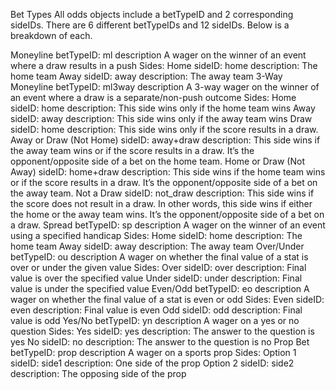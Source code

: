 Bet Types
All odds objects include a betTypeID and 2 corresponding sideIDs. There are 6 different betTypeIDs and 12 sideIDs. Below is a breakdown of each.

Moneyline
betTypeID: ml
description A wager on the winner of an event where a draw results in a push
Sides:
Home
sideID: home
description: The home team
Away
sideID: away
description: The away team
3-Way Moneyline
betTypeID: ml3way
description A 3-way wager on the winner of an event where a draw is a separate/non-push outcome
Sides:
Home
sideID: home
description: This side wins only if the home team wins
Away
sideID: away
description: This side wins only if the away team wins
Draw
sideID: home
description: This side wins only if the score results in a draw.
Away or Draw (Not Home)
sideID: away+draw
description: This side wins if the away team wins or if the score results in a draw. It’s the opponent/opposite side of a bet on the home team.
Home or Draw (Not Away)
sideID: home+draw
description: This side wins if the home team wins or if the score results in a draw. It’s the opponent/opposite side of a bet on the away team.
Not a Draw
sideID: not_draw
description: This side wins if the score does not result in a draw. In other words, this side wins if either the home or the away team wins. It’s the opponent/opposite side of a bet on a draw.
Spread
betTypeID: sp
description A wager on the winner of an event using a specified handicap
Sides:
Home
sideID: home
description: The home team
Away
sideID: away
description: The away team
Over/Under
betTypeID: ou
description A wager on whether the final value of a stat is over or under the given value
Sides:
Over
sideID: over
description: Final value is over the specified value
Under
sideID: under
description: Final value is under the specified value
Even/Odd
betTypeID: eo
description A wager on whether the final value of a stat is even or odd
Sides:
Even
sideID: even
description: Final value is even
Odd
sideID: odd
description: Final value is odd
Yes/No
betTypeID: yn
description A wager on a yes or no question
Sides:
Yes
sideID: yes
description: The answer to the question is yes
No
sideID: no
description: The answer to the question is no
Prop Bet
betTypeID: prop
description A wager on a sports prop
Sides:
Option 1
sideID: side1
description: One side of the prop
Option 2
sideID: side2
description: The opposing side of the prop


